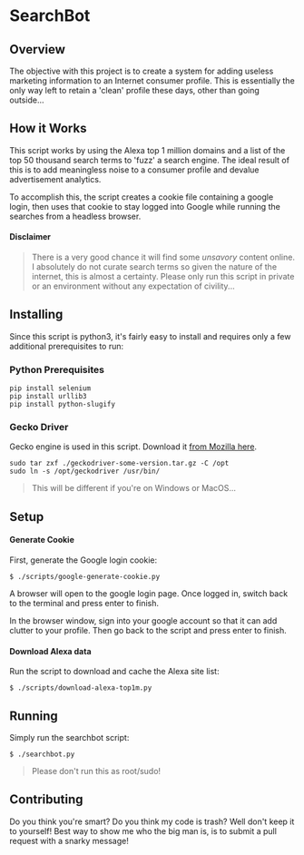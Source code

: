 # SearchBot

## Overview

The objective with this project is to create a system for adding useless marketing information to an Internet consumer profile. This is essentially the only way left to retain a 'clean' profile these days, other than going outside... 

## How it Works

This script works by using the Alexa top 1 million domains and a list of the top 50 thousand search terms to 'fuzz' a search engine. The ideal result of this is to add meaningless noise to a consumer profile and devalue advertisement analytics. 

To accomplish this, the script creates a cookie file containing a google login, then uses that cookie to stay logged into Google while running the searches from a headless browser. 

#### Disclaimer
> There is a very good chance it will find some _unsavory_ content online. I absolutely do not curate search terms so given the nature of the internet, this is almost a certainty. Please only run this script in private or an environment without any expectation of civility... 


## Installing

Since this script is python3, it's fairly easy to install and requires only a few additional prerequisites to run: 

### Python Prerequisites

    pip install selenium
    pip install urllib3
    pip install python-slugify

### Gecko Driver

Gecko engine is used in this script. Download it [from Mozilla here](https://github.com/mozilla/geckodriver/releases). 

    sudo tar zxf ./geckodriver-some-version.tar.gz -C /opt
    sudo ln -s /opt/geckodriver /usr/bin/

> This will be different if you're on Windows or MacOS...



## Setup

#### Generate Cookie

First, generate the Google login cookie: 

    $ ./scripts/google-generate-cookie.py

A browser will open to the google login page. Once logged in, switch back to the terminal and press enter to finish. 

In the browser window, sign into your google account so that it can add clutter to your profile. Then go back to the script and press enter to finish. 

#### Download Alexa data

Run the script to download and cache the Alexa site list: 

    $ ./scripts/download-alexa-top1m.py



## Running

Simply run the searchbot script: 

    $ ./searchbot.py

> Please don't run this as root/sudo!

## Contributing

Do you think you're smart? Do you think my code is trash? Well don't keep it to yourself! Best way to show me who the big man is, is to submit a pull request with a snarky message!
